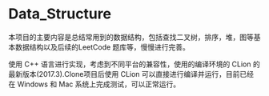 # Data_Structure

本项目的主要内容是总结常用到的数据结构，包括查找二叉树，排序，堆，图等基本数据结构以及后续的LeetCode 题库等，慢慢进行完善。

使用 C++ 语言进行实现，考虑到不同平台的兼容性，使用的编译环境的 CLion 的最新版本(2017.3).Clone项目后使用 CLion 可以直接进行编译并运行，目前已经在 Windows 和 Mac 系统上完成测试，可以正常运行。